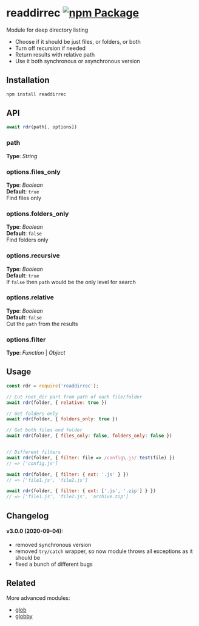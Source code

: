 # readdirrec [![npm Package](https://img.shields.io/npm/v/readdirrec.svg)](https://www.npmjs.org/package/readdirrec)
Module for deep directory listing  

- Choose if it should be just files, or folders, or both
- Turn off recursion if needed
- Return results with relative path
- Use it both synchronous or asynchronous version


## Installation
```bash
npm install readdirrec
```


## API

```javascript
await rdr(path[, options])
```


### path
**Type**: _String_


### options.files_only
**Type**: _Boolean_  
**Default**: `true`  
Find files only


### options.folders_only
**Type**: _Boolean_  
**Default**: `false`  
Find folders only


### options.recursive
**Type**: _Boolean_  
**Default**: `true`  
If `false` then `path` would be the only level for search


### options.relative
**Type**: _Boolean_   
**Default**: `false`  
Cut the `path` from the results


### options.filter
**Type**: _Function_ | _Object_  


## Usage
```javascript
const rdr = require('readdirrec');

// Cut root_dir part from path of each file/folder
await rdr(folder, { relative: true })

// Get folders only
await rdr(folder, { folders_only: true })

// Get both files ond folder
await rdr(folder, { files_only: false, folders_only: false })


// Different filters
await rdr(folder, { filter: file => /config\.js/.test(file) })
// => ['config.js']

await rdr(folder, { filter: { ext: '.js' } })
// => ['file1.js', 'file2.js']

await rdr(folder, { filter: { ext: ['.js', '.zip'] } })
// => ['file1.js', 'file2.js', 'archive.zip']
```



## Changelog 
#### v3.0.0 (2020-09-04):
- removed synchronous version
- removed `try/catch` wrapper, so now module throws all exceptions as it should be
- fixed a bunch of different bugs





## Related
More advanced modules:
* [glob](https://github.com/isaacs/node-glob)
* [globby](https://github.com/sindresorhus/globby)

